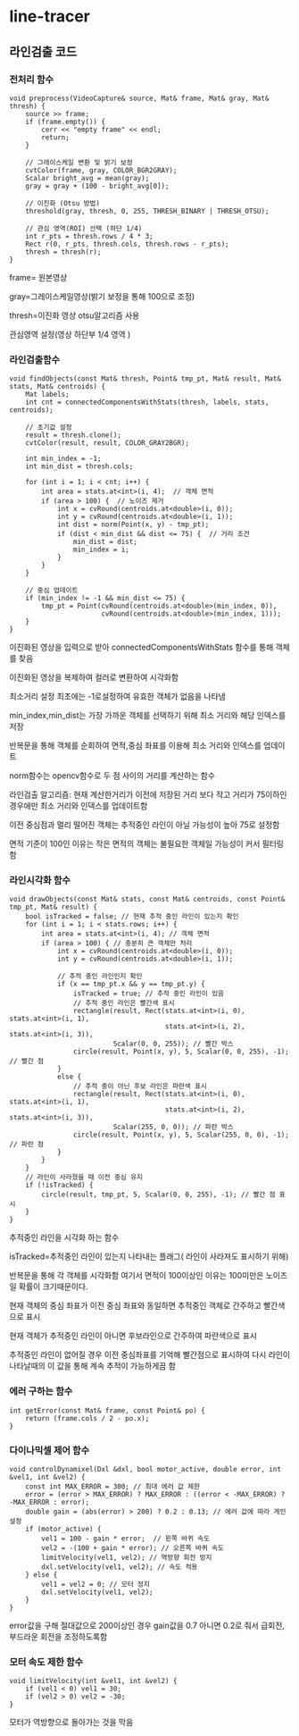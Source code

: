# line-tracer

## 라인검출 코드

### 전처리 함수 



```
void preprocess(VideoCapture& source, Mat& frame, Mat& gray, Mat& thresh) {
    source >> frame;
    if (frame.empty()) {
        cerr << "empty frame" << endl;
        return;
    }

    // 그레이스케일 변환 및 밝기 보정
    cvtColor(frame, gray, COLOR_BGR2GRAY);
    Scalar bright_avg = mean(gray);
    gray = gray + (100 - bright_avg[0]);

    // 이진화 (Otsu 방법)
    threshold(gray, thresh, 0, 255, THRESH_BINARY | THRESH_OTSU);

    // 관심 영역(ROI) 선택 (하단 1/4)
    int r_pts = thresh.rows / 4 * 3;
    Rect r(0, r_pts, thresh.cols, thresh.rows - r_pts);
    thresh = thresh(r);
}
```

frame= 원본영상


gray=그레이스케일영상(밝기 보정을 통해 100으로 조정)


thresh=이진화 영상 otsu알고리즘 사용


관심영역 설정(영상 하단부 1/4 영역 )



### 라인검출함수


```
void findObjects(const Mat& thresh, Point& tmp_pt, Mat& result, Mat& stats, Mat& centroids) {
    Mat labels;
    int cnt = connectedComponentsWithStats(thresh, labels, stats, centroids);

    // 초기값 설정
    result = thresh.clone();
    cvtColor(result, result, COLOR_GRAY2BGR);

    int min_index = -1;
    int min_dist = thresh.cols;

    for (int i = 1; i < cnt; i++) {
        int area = stats.at<int>(i, 4);  // 객체 면적
        if (area > 100) {  // 노이즈 제거
            int x = cvRound(centroids.at<double>(i, 0));
            int y = cvRound(centroids.at<double>(i, 1));
            int dist = norm(Point(x, y) - tmp_pt);
            if (dist < min_dist && dist <= 75) {  // 거리 조건
                min_dist = dist;
                min_index = i;
            }
        }
    }

    // 중심 업데이트
    if (min_index != -1 && min_dist <= 75) {
        tmp_pt = Point(cvRound(centroids.at<double>(min_index, 0)),
                       cvRound(centroids.at<double>(min_index, 1)));
    }
}
```

이진화된 영상을 입력으로 받아 connectedComponentsWithStats 함수를 통해 객체를 찾음

이진화된 영상을 복제하여 컬러로 변환하여 시각화함

최소거리 설정 최초에는 -1로설정하여 유효한 객체가 없음을 나타냄

min_index,min_dist는 가장 가까운 객체를 선택하기 위해 최소 거리와 해당 인덱스를 저장

반복문을 통해 객체를 순회하여 면적,중심 좌표를 이용해 최소 거리와 인덱스를 업데이트

norm함수는 opencv함수로 두 점 사이의 거리를 계산하는 함수


라인검출 알고리즘: 현재 계산한거리가 이전에 저장된 거리 보다 작고 거리가 75이하인 경우에만 최소 거리와 인덱스를 업데이트함

이전 중심점과 멀리 떨어진 객체는 추적중인 라인이 아닐 가능성이 높아 75로 설정함

면적 기준이 100인 이유는 작은 면적의 객체는 불필요한 객체일 가능성이 커서 필터링함



### 라인시각화 함수


```
void drawObjects(const Mat& stats, const Mat& centroids, const Point& tmp_pt, Mat& result) {
    bool isTracked = false; // 현재 추적 중인 라인이 있는지 확인
    for (int i = 1; i < stats.rows; i++) {
        int area = stats.at<int>(i, 4); // 객체 면적
        if (area > 100) { // 충분히 큰 객체만 처리
            int x = cvRound(centroids.at<double>(i, 0));
            int y = cvRound(centroids.at<double>(i, 1));

            // 추적 중인 라인인지 확인
            if (x == tmp_pt.x && y == tmp_pt.y) {
                isTracked = true; // 추적 중인 라인이 있음
                // 추적 중인 라인은 빨간색 표시
                rectangle(result, Rect(stats.at<int>(i, 0), stats.at<int>(i, 1),
                                       stats.at<int>(i, 2), stats.at<int>(i, 3)),
                          Scalar(0, 0, 255)); // 빨간 박스
                circle(result, Point(x, y), 5, Scalar(0, 0, 255), -1); // 빨간 점
            }
            else {
                // 추적 중이 아닌 후보 라인은 파란색 표시
                rectangle(result, Rect(stats.at<int>(i, 0), stats.at<int>(i, 1),
                                       stats.at<int>(i, 2), stats.at<int>(i, 3)),
                          Scalar(255, 0, 0)); // 파란 박스
                circle(result, Point(x, y), 5, Scalar(255, 0, 0), -1); // 파란 점
            }
        }
    }
    // 라인이 사라졌을 때 이전 중심 유지
    if (!isTracked) {
        circle(result, tmp_pt, 5, Scalar(0, 0, 255), -1); // 빨간 점 표시
    }
}
```

추적중인 라인을 시각화 하는 함수

isTracked=추적중인 라인이 있는지 나타내는 플래그( 라인이 사라져도 표시하기 위해)

반복문을 통해 각 객체를 시각화함 여기서 면적이 100이상인 이유는 100미만은 노이즈일 확률이 크기때문이다.


현재 객체의 중심 좌표가 이전 중심 좌표와 동일하면 추적중인 객체로 간주하고 빨간색으로 표시

현재 객체가 추적중인 라인이 아니면 후보라인으로 간주하여 파란색으로 표시

추적중인 라인이 없어질 경우 이전 중심좌표를 기억해 빨간점으로 표시하여 다시 라인이 나타날때의 이 값을 통해 계속 추적이 가능하게끔 함


### 에러 구하는 함수


```
int getError(const Mat& frame, const Point& po) {
    return (frame.cols / 2 - po.x);
}
```

### 다이나믹셀 제어 함수
```
void controlDynamixel(Dxl &dxl, bool motor_active, double error, int &vel1, int &vel2) {
    const int MAX_ERROR = 300; // 최대 에러 값 제한
    error = (error > MAX_ERROR) ? MAX_ERROR : ((error < -MAX_ERROR) ? -MAX_ERROR : error);
    double gain = (abs(error) > 200) ? 0.2 : 0.13; // 에러 값에 따라 게인 설정
    if (motor_active) {
        vel1 = 100 - gain * error;  // 왼쪽 바퀴 속도
        vel2 = -(100 + gain * error); // 오른쪽 바퀴 속도
        limitVelocity(vel1, vel2); // 역방향 회전 방지
        dxl.setVelocity(vel1, vel2); // 속도 적용
    } else {
        vel1 = vel2 = 0; // 모터 정지
        dxl.setVelocity(vel1, vel2);
    }
}
```
error값을 구해 절대값으로 200이상인 경우 gain값을 0.7 아니면 0.2로 줘서 급회전, 부드라운 회전을 조정하도록함
### 모터 속도 제한 함수
```
void limitVelocity(int &vel1, int &vel2) {
    if (vel1 < 0) vel1 = 30;
    if (vel2 > 0) vel2 = -30;
}
```
모터가 역방향으로 돌아가는 것을 막음
